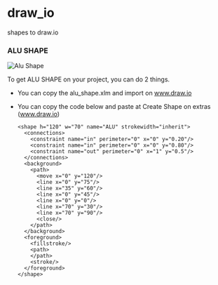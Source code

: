 # draw_io
shapes to draw.io

### ALU SHAPE 

![Alu Shape](https://github.com/lincolnvs/draw_io/blob/master/alu_shape.png)

To get ALU SHAPE on your project, you can do 2 things.

- You can copy the alu_shape.xlm and import on www.draw.io
- You can copy the code below and paste at Create Shape on extras (www.draw.io)

      <shape h="120" w="70" name="ALU" strokewidth="inherit">
        <connections>
          <constraint name="in" perimeter="0" x="0" y="0.20"/>
          <constraint name="in" perimeter="0" x="0" y="0.80"/>
          <constraint name="out" perimeter="0" x="1" y="0.5"/>
        </connections>
        <background>
          <path>
            <move x="0" y="120"/>
            <line x="0" y="75"/>
            <line x="35" y="60"/>
            <line x="0" y="45"/>
            <line x="0" y="0"/>
            <line x="70" y="30"/>
            <line x="70" y="90"/>
            <close/>
          </path>
        </background>
        <foreground>
          <fillstroke/>
          <path>
          </path>
          <stroke/>
        </foreground>
      </shape>
